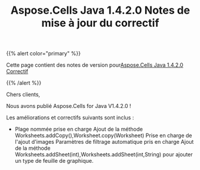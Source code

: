 ﻿---
title: Aspose.Cells Java 1.4.2.0 Notes de mise à jour du correctif
type: docs
weight: 150
url: /fr/java/aspose-cells-java-1-4-2-0-hot-fix-release-notes/
---
{{% alert color="primary" %}} 

 Cette page contient des notes de version pour[Aspose.Cells Java 1.4.2.0 Correctif](https://downloads.aspose.com/cells/java/new-releases/aspose.cells-java-1.4.2.0-hot-fix/)

{{% /alert %}} 

 Chers clients,

 Nous avons publié Aspose.Cells for Java V1.4.2.0 !

 Les améliorations et correctifs suivants sont inclus :

- Plage nommée prise en charge
 Ajout de la méthode Worksheets.addCopy(),Worksheet.copy(Worksheet)
 Prise en charge de l'ajout d'images
 Paramètres de filtrage automatique pris en charge
 Ajout de la méthode Worksheets.addSheet(int),Worksheets.addSheet(int,String) pour ajouter un type de feuille de graphique.

